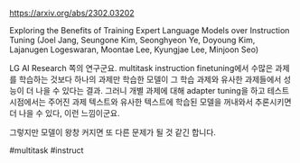 https://arxiv.org/abs/2302.03202

Exploring the Benefits of Training Expert Language Models over Instruction Tuning (Joel Jang, Seungone Kim, Seonghyeon Ye, Doyoung Kim, Lajanugen Logeswaran, Moontae Lee, Kyungjae Lee, Minjoon Seo)

LG AI Research 쪽의 연구군요. multitask instruction finetuning에서 수많은 과제를 학습하는 것보다 하나의 과제만 학습한 모델이 그 학습 과제와 유사한 과제들에서 성능이 더 나을 수 있다는 결과. 그러니 개별 과제에 대해 adapter tuning을 하고 테스트 시점에서는 주어진 과제 텍스트와 유사한 텍스트에 학습된 모델을 꺼내와서 추론시키면 더 나을 수 있다, 이런 느낌이군요.

그렇지만 모델이 왕창 커지면 또 다른 문제가 될 것 같긴 합니다.

#multitask #instruct 